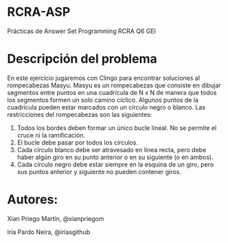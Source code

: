 # RCRA-ASP
Prácticas de Answer Set Programming RCRA Q6 GEI
# Descripción del problema
En este ejercicio jugaremos con Clingo para encontrar soluciones al rompecabezas Masyu. Masyu es un rompecabezas que consiste en dibujar segmentos entre puntos en una cuadrícula de N x N de manera que todos los segmentos formen un solo camino cíclico. Algunos puntos de la cuadrícula pueden estar marcados con un círculo negro o blanco. Las restricciones del rompecabezas son las siguientes:

1. Todos los bordes deben formar un único bucle lineal. No se permite el cruce ni la ramificación.
2. El bucle debe pasar por todos los círculos.
3. Cada círculo blanco debe ser atravesado en línea recta, pero debe haber algún giro en su punto anterior o en su siguiente (o en ambos).
4. Cada círculo negro debe estar siempre en la esquina de un giro, pero sus puntos anterior y siguiente no pueden contener giros.

# Autores: 
Xian Priego Martín, @xianpriegom 

Iria Pardo Neira,  @iriasgithub
